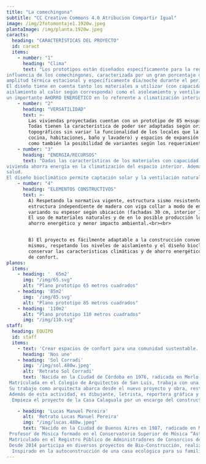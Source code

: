 ```yaml
---
title: "La comechingona"
subtitle: "CC Creative Commons 4.0 Atribucion Compartir Igual" 
image: /img/2fotomontaje1.1920w.jpeg
plantaImage: /img/planta.1920w.jpeg
caracts:
  heading: "CARACTERÍSTICAS DEL PROYECTO"
  id: caract
  items:
    - number: "1"
      heading: "Clima" 
      text: "Los prototipos están diseñados específicamente para la región ambiental de lo que abarcaría la
influencia de los comechingones, caracterizada por un gran porcentaje de días soleados al año, con
amplitud térmica estacional y específicamente día/noche durante el período estival.
El diseño tiene en cuenta tanto los materiales a utilizar (con capacidad de absorción, acumulación o
aislamiento al calor según corresponda) como el asoleamiento y ventilación natural, lo que deriva a
un importante AHORRO ENERGÉTICO en lo referente a climatización interior."
    - number: "2"
      heading: "VERSATILIDAD"
      text: >-
        Las viviendas proyectadas cuentan con un prototipo de 85 m<sup>2</sup> y dos variantes (a 65 m<sup>2</sup> y a 110m<sup>2</sup>)
        Todas tienen la característica de poder ser adaptadas según orientación de lote, visuales, accidentes
        topográficos sin variar la funcionalidad de los locales que la componen (sala de estar, comedor,
        cocina, habitaciones, baño y lavadero) y espacios de expansión al exterior (galería, asador, cochera),
        como también la posibilidad de variantes según los requerimientos de los usuarios.
    - number: "3"
      heading: "ENERGIA/RECURSOS"
      text: "Dadas las características de los materiales con capacidad de acumulación de calor y de aislación, la
vivienda ahorra energía en la climatización del espacio interior. Además, la tierra, debido a la capacidad de absorber y desabsorver, ofrece un balance de la humedad en el ambiente interior, manteniéndo la humedad relativa entre el 50% y 70% lo que está demostrado redunda en un beneficio a la
salud.
El diseño bioclimático permite captación solar y la ventilación natural a traves de la ubicación estratégica de las aberturas."
    - number: "4"
      heading: "ELEMENTOS CONSTRUCTIVOS"
      text: >-
        A) Respetando la normativa vigente, estructura sismo resistente con bases de hormigón armado y
        estructura independiente de madera con viga collar a modo de encadenado. Cerramientos de adobe
        variando su espesor según ubicación (fachadas 30 cm, interior 15 cm) y cubierta verde. Terminaciones con revoque fino y zócalo con revestimiento de piedra.
        El uso de materiales naturales y de en lo posible producción local también aporta un importante
        ahorro energético y menor impacto ambiental.<br><br>


        B) El proyecto es fácilmente adaptable a la construcción convencional con pared de ladrillo cerámico hueco portante y cubierta de tejas, ya que la correcta utilización de los
        mismos, respetando los niveles de aislamiento y el diseño bioclimático de las tipologías permite
        conservar las características climáticas y de ahorro energético sin variar sustancialmente la sensación
        de confort.
planos:
  items:
    - heading: '  65m2'
      img: "/img/65.svg"
      alt: "Plano prototipo 65 metros cuadrados"
    - heading: '85m2'
      img: '/img/85.svg'
      alt: "Plano prototipo 85 metros cuadrados"
    - heading: '110m2'
      alt: "Plano prototipo 110 metros cuadrados"
      img: "/img/110.svg"
staff:
  heading: EQUIPO
  id: staff
  items:
    - text: 'Crear espacios de confort para una comunidad sustentable.'
      heading: 'Nos une'
    - heading: 'Sol Corradi'
      img: '/img/sol.480w.jpeg'
      alt: 'Retrato Sol Corradi'
      text: 'Nacida en la Ciudad de Córdoba en 1976, radicada en Merlo desde 2018, estudió Arquitectura en la Universidad Nacional de Córdoba, realizó dos postgrados sobre estructuras y artesanía en la arquitectura en la Universidad Politécnica de Catalunya (Estado español), participó en congresos de Bioarquitectura y en diversos talleres para la difusión de otras formas de construir y diseñar.
 Matriculada en el Colegio de Arquitectos de San Luis, trabaja con una impronta en el diseño bioclimático y en el ahorro energético, sin olvidar el confort de quien habita el espacio proyectado, el entorno y el respeto por el ambiente, siendo consciente del impacto que tiene la actividad constructiva en nuestro medio.
 Su trabajo como arquitecta abarca desde el nuevo proyecto y obra, restauraciones y remodelaciones, diseño y asesoramiento bajo el formato de consultorio de arquitectura. 
 Además de esta actividad, es dibujante, letrista, reportera gráfica y comparte su arte en redes sociales (www.ladibuixa.wordpress.com). Actualmente también dicta clases de dibujo en espacio cultural en Merlo. 
  Empieza el proyecto de la Casa Calaguala por un encargo del constructor y músico Lucas Pereira, con quien forma equipo para la construcción de viviendas sustentables.'

    - heading: 'Lucas Manuel Pereira'
      alt: 'Retrato Lucas Manuel Pereira'
      img: "/img/lucas.480w.jpeg"
      text: "Nacido en la Ciudad de Buenos Aires en 1987, radicado en Merlo San Luis desde 2016, estudio para Maestro Mayor de Obras en la Escuela Técnica Luis. A. Huergo. 
 Profesor de Música formado en el Conservatorio Superior de Música “Astor Piazzolla”, con orientación en Contrabajo y especialidad en Música de Cámara.
 Matriculado en el Registro Público de Administradores de Consorcios de la Ciudad De Buenos Aires, trabajo como Administrador realizando diversas remodelaciones en edificios y departamentos, para optimizar la utilización de los espacios y maximizar las inversiones. Actualmente es Administrador del “CALAGUALA- Club de Montaña y Reserva Natural”. 
 Desde 2014 participa en diversos proyectos de Bio-Construcción, realizando restauraciones y obras nuevas, con el fin de optimizar el rendimiento energético y la sustentabilidad de los proyectos. 
  Inspirado en la autoconstrucción de una casa ecológica para su familia en 2018 contacto a la Arq. Sol Corradi para diseñar la Casa Calaguala y formar equipos para la construcción de viviendas sustentables."
---
```


